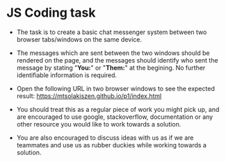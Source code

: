 # JS Coding task

* The task is to create a basic chat messenger system between two browser tabs/windows on the same device.

* The messages which are sent between the two windows should be rendered on the page, and the messages should identify who sent the message by stating "**You:**" or "**Them:**" at the begining.
No further identifiable information is required.

* Open the following URL in two browser windows to see the expected result: https://mtsolakiszen.github.io/p1/index.html


* You should treat this as a regular piece of work you might pick up, and are encouraged to use google, stackoverflow, documentation or any other resource you would like to work towards a solution.

* You are also encouraged to discuss ideas with us as if we are teammates and use us as rubber duckies while working towards a solution.
